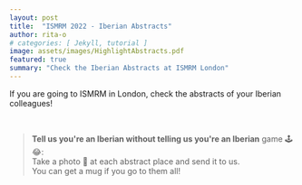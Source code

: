 ```yaml
---
layout: post
title:  "ISMRM 2022 - Iberian Abstracts"
author: rita-o
# categories: [ Jekyll, tutorial ]
image: assets/images/HighlightAbstracts.pdf
featured: true
summary: "Check the Iberian Abstracts at ISMRM London"
---
```



If you are going to ISMRM in London, check the abstracts of your Iberian colleagues!

<br />

   
> **Tell us you're an Iberian without telling us you're an Iberian** game 🕹️😂:  
> Take a photo 🤳 at each abstract place and send it to us.    
> You can get a mug if you go to them all!
